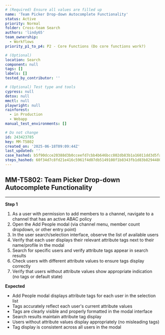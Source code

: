 ```yaml
---
# (Required) Ensure all values are filled up
name: 'Team Picker Drop-down Autocomplete Functionality'
status: Active
priority: Normal
folder: Cross-team Search
authors: 'lindy65'
team_ownership:
  - Workflows
priority_p1_to_p4: P2 - Core Functions (Do core functions work?)

# (Optional)
location: Search
component: null
tags: []
labels: []
tested_by_contributor: ''

# (Optional) Test type and tools
cypress: null
detox: null
mmctl: null
playwright: null
rainforest:
  - in Production
  - Webapp
manual_test_environments: []

# Do not change
id: 243423785
key: MM-T5802
created_on: '2025-06-18T09:09:44Z'
last_updated: ''
case_hashed: b5f90dcce20388d3b0cceefd7cbb4b646bcc802db83b1a16011dd3d5faebdf394a3cd41e1e8a5af4c08d6d65daf1aba7
steps_hashed: 60f34d7c8fd21e416c5961f4d07db5149108f1b8343fb1d83b8294480f025259998c6fa257ab6891044244a1d292ce52
---
```


<!-- (Auto-generated) Based on frontmatter's "key" and "name" -->

## MM-T5802: Team Picker Drop-down Autocomplete Functionality

---

**Step 1**

1. As a user with permission to add members to a channel, navigate to a channel that has an active ABAC policy
2. Open the Add People modal (via channel menu, member count dropdown, or other entry point)
3. In the user search/selection interface, observe the list of available users
4. Verify that each user displays their relevant attribute tags next to their name/profile in the modal
5. Search for specific users and verify attribute tags appear in search results
6. Check users with different attribute values to ensure tags display correctly
7. Verify that users without attribute values show appropriate indication (no tags or default state)

**Expected**

- Add People modal displays attribute tags for each user in the selection list
- Tags accurately reflect each user's current attribute values
- Tags are clearly visible and properly formatted in the modal interface
- Search results maintain attribute tag display
- Users without attribute values display appropriately (no misleading tags)
- Tag display is consistent across all users in the modal

